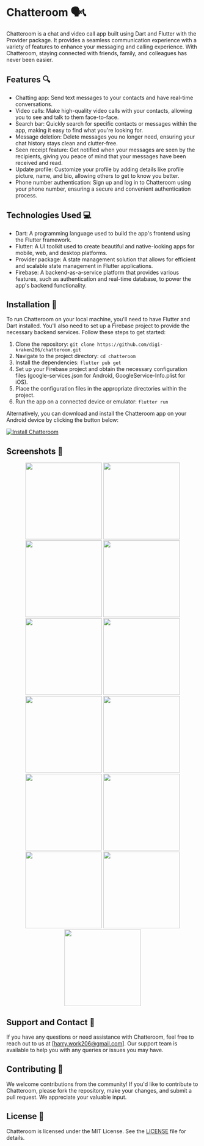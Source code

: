 # Chatteroom 🗣️📞

Chatteroom is a chat and video call app built using Dart and Flutter with the Provider package. It provides a seamless communication experience with a variety of features to enhance your messaging and calling experience. With Chatteroom, staying connected with friends, family, and colleagues has never been easier.

## Features 🔍

- Chatting app: Send text messages to your contacts and have real-time conversations.
- Video calls: Make high-quality video calls with your contacts, allowing you to see and talk to them face-to-face.
- Search bar: Quickly search for specific contacts or messages within the app, making it easy to find what you're looking for.
- Message deletion: Delete messages you no longer need, ensuring your chat history stays clean and clutter-free.
- Seen receipt feature: Get notified when your messages are seen by the recipients, giving you peace of mind that your messages have been received and read.
- Update profile: Customize your profile by adding details like profile picture, name, and bio, allowing others to get to know you better.
- Phone number authentication: Sign up and log in to Chatteroom using your phone number, ensuring a secure and convenient authentication process.

## Technologies Used 💻

- Dart: A programming language used to build the app's frontend using the Flutter framework.
- Flutter: A UI toolkit used to create beautiful and native-looking apps for mobile, web, and desktop platforms.
- Provider package: A state management solution that allows for efficient and scalable state management in Flutter applications.
- Firebase: A backend-as-a-service platform that provides various features, such as authentication and real-time database, to power the app's backend functionality.

## Installation 🚀

To run Chatteroom on your local machine, you'll need to have Flutter and Dart installed. You'll also need to set up a Firebase project to provide the necessary backend services. Follow these steps to get started:

1. Clone the repository: `git clone https://github.com/digi-kraken206/chatteroom.git`
2. Navigate to the project directory: `cd chatteroom`
3. Install the dependencies: `flutter pub get`
4. Set up your Firebase project and obtain the necessary configuration files (google-services.json for Android, GoogleService-Info.plist for iOS).
5. Place the configuration files in the appropriate directories within the project.
6. Run the app on a connected device or emulator: `flutter run`

Alternatively, you can download and install the Chatteroom app on your Android device by clicking the button below:

[![Install Chatteroom](https://img.shields.io/badge/Install-Chatteroom%20App-green.svg)](https://drive.google.com/file/d/1ImiGbMjX51ae-2tjkUDvuLBDt7Pbybju/view?usp=drivesdk)

## Screenshots 📱


<p align="center">
  <img src="https://github.com/digi-kraken206/ChatRoom-Flutter/blob/main/assets/images/243995887-0666be6a-9f2c-45f0-be6c-f19d7a95fb5b.png" width="200"  />
  <img src="https://github.com/digi-kraken206/ChatRoom-Flutter/blob/main/assets/images/243996213-eb151ff6-2cb2-4e94-b0f3-cb6abeedfa59.png" width="200" /> 
  <img src="https://github.com/digi-kraken206/ChatRoom-Flutter/blob/main/assets/images/243996213-eb151ff6-2cb2-4e94-b0f3-cb6abeedfa59.png" width="200" />
  <img src="https://github.com/digi-kraken206/ChatRoom-Flutter/blob/main/assets/images/243996251-70e2704c-849d-442c-a934-1f7ee6455404.png" width="200" />
  <img src="https://github.com/digi-kraken206/ChatRoom-Flutter/blob/main/assets/images/243996279-52afe3d5-f385-49bb-ad6d-c622af43fd88.png" width="200"  />
  <img src="https://github.com/digi-kraken206/ChatRoom-Flutter/blob/main/assets/images/243996294-513671e1-e606-4776-9999-bf6d4e742af5.png" width="200" /> 
  <img src="https://github.com/digi-kraken206/ChatRoom-Flutter/blob/main/assets/images/243996315-d540f9b6-7f55-41e2-842d-eabebb0a6337.png" width="200" />
  <img src="https://github.com/digi-kraken206/ChatRoom-Flutter/blob/main/assets/images/243996364-21b032b8-d146-435b-8c32-bb9169414b09.png" width="200" />
  <img src="https://github.com/digi-kraken206/ChatRoom-Flutter/blob/main/assets/images/243997765-e85185ac-e971-451b-966c-3ec15d5450d3.png" width="200" />
  <img src="https://github.com/digi-kraken206/ChatRoom-Flutter/blob/main/assets/images/243997856-a76e749b-e5bd-4fd4-95f6-efb56dd8429e.png" width="200"  />
  <img src="https://github.com/digi-kraken206/ChatRoom-Flutter/blob/main/assets/images/243997982-2f250173-dc90-478f-9285-0f2d829c17db.png" width="200" /> 
  <img src="https://github.com/digi-kraken206/ChatRoom-Flutter/blob/main/assets/images/243998076-85ff3253-244e-4d28-8fa8-1c803ae02b97.png" width="200" />
  <img src="https://github.com/digi-kraken206/ChatRoom-Flutter/blob/main/assets/images/243998262-2026f1a3-73ce-4555-ab5e-c80b61300beb.png" width="200" />
</p>

## Support and Contact 📧

If you have any questions or need assistance with Chatteroom, feel free to reach out to us at [harry.work206@gmail.com]. Our support team is available to help you with any queries or issues you may have.

## Contributing 🤝

We welcome contributions from the community! If you'd like to contribute to Chatteroom, please fork the repository, make your changes, and submit a pull request. We appreciate your valuable input.

## License 📜

Chatteroom is licensed under the MIT License. See the [LICENSE](https://github.com/digi-kraken206/chatteroom/LICENSE) file for details.
